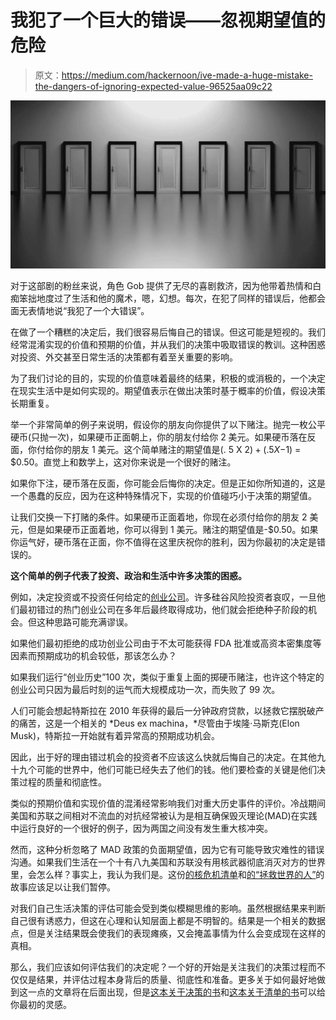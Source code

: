 # 我犯了一个巨大的错误——忽视期望值的危险

> 原文：<https://medium.com/hackernoon/ive-made-a-huge-mistake-the-dangers-of-ignoring-expected-value-96525aa09c22>

![](img/85d5772647d0fff9900b21f2a12ca66a.png)

对于这部剧的粉丝来说，角色 Gob 提供了无尽的喜剧救济，因为他带着热情和白痴笨拙地度过了生活和他的魔术，嗯，幻想。每次，在犯了同样的错误后，他都会面无表情地说“我犯了一个大错误”。

在做了一个糟糕的决定后，我们很容易后悔自己的错误。但这可能是短视的。我们经常混淆实现的价值和预期的价值，并从我们的决策中吸取错误的教训。这种困惑对投资、外交甚至日常生活的决策都有着至关重要的影响。

为了我们讨论的目的，实现的价值意味着最终的结果，积极的或消极的，一个决定在现实生活中是如何实现的。期望值表示在做出决策时基于概率的价值，假设决策长期重复。

举一个非常简单的例子来说明，假设你的朋友向你提供了以下赌注。抛完一枚公平硬币(只抛一次)，如果硬币正面朝上，你的朋友付给你 2 美元。如果硬币落在反面，你付给你的朋友 1 美元。这个简单赌注的期望值是(. 5 X $2) + (.5 X -$1) = $0.50。直觉上和数学上，这对你来说是一个很好的赌注。

如果你下注，硬币落在反面，你可能会后悔你的决定。但是正如你所知道的，这是一个愚蠢的反应，因为在这种特殊情况下，实现的价值碰巧小于决策的期望值。

让我们交换一下打赌的条件。如果硬币正面着地，你现在必须付给你的朋友 2 美元，但是如果硬币正面着地，你可以得到 1 美元。赌注的期望值是-$0.50。如果你运气好，硬币落在正面，你不值得在这里庆祝你的胜利，因为你最初的决定是错误的。

**这个简单的例子代表了投资、政治和生活中许多决策的困惑。**

例如，决定投资或不投资任何给定的[创业公司](https://hackernoon.com/tagged/startup)。许多硅谷风险投资者哀叹，一旦他们最初错过的热门创业公司在多年后最终取得成功，他们就会拒绝种子阶段的机会。但这种思路可能充满谬误。

如果他们最初拒绝的成功创业公司由于不太可能获得 FDA 批准或高资本密集度等因素而预期成功的机会较低，那该怎么办？

如果我们运行“创业历史”100 次，类似于重复上面的掷硬币赌注，也许这个特定的创业公司只因为最后时刻的运气而大规模成功一次，而失败了 99 次。

人们可能会想起特斯拉在 2010 年获得的最后一分钟政府贷款，以拯救它摆脱破产的痛苦，这是一个相关的 *Deus ex machina，*尽管由于埃隆·马斯克(Elon Musk)，特斯拉一开始就有着异常高的预期成功机会。

因此，出于好的理由错过机会的投资者不应该这么快就后悔自己的决定。在其他九十九个可能的世界中，他们可能已经失去了他们的钱。他们要检查的关键是他们决策过程的质量和彻底性。

类似的预期价值和实现价值的混淆经常影响我们对重大历史事件的评价。冷战期间美国和苏联之间相对不流血的对抗经常被认为是相互确保毁灭理论(MAD)在实践中运行良好的一个很好的例子，因为两国之间没有发生重大核冲突。

然而，这种分析忽略了 MAD 政策的负面期望值，因为它有可能导致灾难性的错误沟通。如果我们生活在一个十有八九美国和苏联没有用核武器彻底消灭对方的世界里，会怎么样？事实上，我认为我们是。这份[的核危机清单](https://en.wikipedia.org/wiki/List_of_nuclear_close_calls)和[的“拯救世界的人”](http://phenomena.nationalgeographic.com/2016/03/25/you-and-almost-everyone-you-know-owe-your-life-to-this-man/)的故事应该足以让我们暂停。

对我们自己生活决策的评估可能会受到类似模糊思维的影响。虽然根据结果来判断自己很有诱惑力，但这在心理和认知层面上都是不明智的。结果是一个相关的数据点，但是关注结果既会使我们的表现瘫痪，又会掩盖事情为什么会变成现在这样的真相。

那么，我们应该如何评估我们的决定呢？一个好的开始是关注我们的决策过程而不仅仅是结果，并评估过程本身背后的质量、彻底性和准备。更多关于如何最好地做到这一点的文章将在后面出现，但是[这本关于决策的书](https://www.amazon.com/Decisive-Make-Better-Choices-Life/dp/0307956393)和[这本关于清单的书](https://www.amazon.com/Checklist-Manifesto-How-Things-Right/dp/0312430000)可以给你最初的灵感。